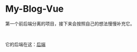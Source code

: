 # My-Blog-Vue

 第一个前后端分离的项目，接下来会按照自己的想法慢慢补充它。

<br>

它的后端在这：[后端](https://github.com/Jammillk/My-Blog)


